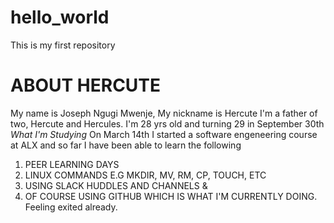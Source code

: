 # hello_world
This is my first repository 
# ABOUT HERCUTE
My name is Joseph Ngugi Mwenje,
My nickname is Hercute
I'm a father of two, Hercute and Hercules. 
I'm 28 yrs old and turning 29 in September 30th
*What I'm Studying*
On March 14th I started a software engeneering course at ALX
and so far I have been able to learn the following 
1. PEER LEARNING DAYS 
2. LINUX COMMANDS E.G MKDIR, MV, RM, CP, TOUCH, ETC
3. USING SLACK HUDDLES AND CHANNELS &
4. OF COURSE USING GITHUB WHICH IS WHAT I'M CURRENTLY DOING.
Feeling exited already. 
